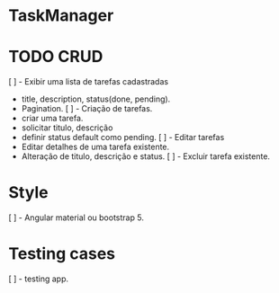 # TaskManager

# TODO CRUD

[ ] - Exibir uma lista de tarefas cadastradas
  - title, description, status(done, pending).
  - Pagination.
[ ] - Criação de tarefas.
  - criar uma tarefa.
  - solicitar titulo, descrição
  - definir status default como pending.
[ ] - Editar tarefas
  - Editar detalhes de uma tarefa existente.
  - Alteração de titulo, descrição e status.
[ ] - Excluir tarefa existente.

# Style
[ ] - Angular material ou bootstrap 5.

# Testing cases
[ ] - testing app.
